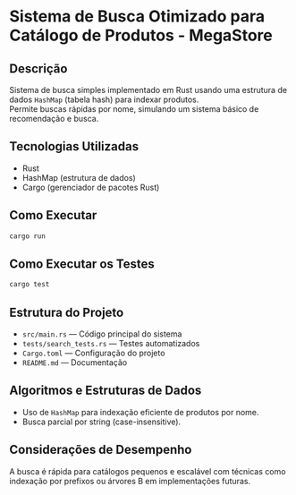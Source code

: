 # Sistema de Busca Otimizado para Catálogo de Produtos - MegaStore

## Descrição
Sistema de busca simples implementado em Rust usando uma estrutura de dados `HashMap` (tabela hash) para indexar produtos.  
Permite buscas rápidas por nome, simulando um sistema básico de recomendação e busca.

## Tecnologias Utilizadas
- Rust
- HashMap (estrutura de dados)
- Cargo (gerenciador de pacotes Rust)

## Como Executar
```bash
cargo run
```

## Como Executar os Testes
```bash
cargo test
```

## Estrutura do Projeto
- `src/main.rs` — Código principal do sistema
- `tests/search_tests.rs` — Testes automatizados
- `Cargo.toml` — Configuração do projeto
- `README.md` — Documentação

## Algoritmos e Estruturas de Dados
- Uso de `HashMap` para indexação eficiente de produtos por nome.
- Busca parcial por string (case-insensitive).

## Considerações de Desempenho
A busca é rápida para catálogos pequenos e escalável com técnicas como indexação por prefixos ou árvores B em implementações futuras.
